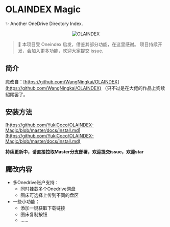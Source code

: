 # OLAINDEX Magic

✨ Another OneDrive Directory Index.

<div align=center><img alt="OLAINDEX" src="https://i.loli.net/2019/06/15/5d049d72309c376133.png"/></div>

> 👋 本项目受 Oneindex 启发，借鉴其部分功能，在这里感谢。 项目持续开发，会加入更多功能，欢迎大家提交 issue.

## 简介
魔改自：[https://github.com/WangNingkai/OLAINDEX](https://github.com/WangNingkai/OLAINDEX)
（只不过是在大佬的作品上狗续貂尾罢了。

## 安装方法
[https://github.com/YukiCoco/OLAINDEX-Magic/blob/master/docs/install.md](https://github.com/YukiCoco/OLAINDEX-Magic/blob/master/docs/install.md)

**持续更新中，请直接拉取Master分支部署，欢迎提交issue，欢迎star**
## 魔改内容

+ 多Onedrive账户支持：
    + 同时挂载多个Onedrive网盘
    + 图床可选择上传到不同的盘区
+ 一些小功能：
    + 添加一键获取下载链接
    + 图床复制按钮
    + ......


